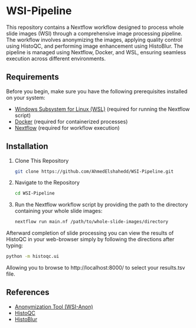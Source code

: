 # WSI-Pipeline

This repository contains a Nextflow workflow designed to process whole slide images (WSI) through a comprehensive image processing pipeline. The workflow involves anonymizing the images, applying quality control using HistoQC, and performing image enhancement using HistoBlur. The pipeline is managed using Nextflow, Docker, and WSL, ensuring seamless execution across different environments.

## Requirements

Before you begin, make sure you have the following prerequisites installed on your system:

- [Windows Subsystem for Linux (WSL)](https://docs.microsoft.com/en-us/windows/wsl/install) (required for running the Nextflow script)
- [Docker](https://www.docker.com/get-started) (required for containerized processes)
- [Nextflow](https://www.nextflow.io/docs/latest/getstarted.html) (required for workflow execution)

## Installation
1. Clone This Repository
   ```bash
   git clone https://github.com/AhmedElshahedd/WSI-Pipeline.git
2. Navigate to the Repository
   ```bash
   cd WSI-Pipeline
3. Run the Nextflow workflow script by providing the path to the directory containing your whole slide images:
   ```bash
   nextflow run main.nf /path/to/whole-slide-images/directory

Afterward completion of slide processing you can view the results of HistoQC in your web-browser simply by following the directions after typing:
   ```bash
   python -m histoqc.ui
   ```
Allowing you to browse to http://localhost:8000/ to select your results.tsv file.

## References
- [Anonymization Tool (WSI-Anon)](https://gitlab.com/empaia/integration/wsi-anon)
- [HistoQC](https://github.com/choosehappy/HistoQC)
- [HistoBlur](https://github.com/choosehappy/HistoBlur)
